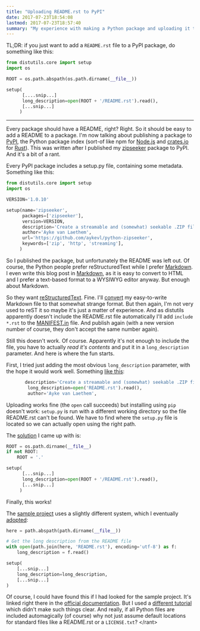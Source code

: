 ```yaml
---
title: "Uploading README.rst to PyPI"
date: 2017-07-23T18:54:08
lastmod: 2017-07-23T18:57:40
summary: "My experience with making a Python package and uploading it to PyPI. Sometimes, such systems aren't as sophisticated as one might expect."
---
```

TL;DR: if you just want to add a `README.rst` file to a PyPI package, do something like this:

```python
from distutils.core import setup
import os

ROOT = os.path.abspath(os.path.dirname(__file__))

setup(
      [....snip...]
      long_description=open(ROOT + '/README.rst').read(),
      [...snip...]
     )
```

---

Every package should have a README, right? Right. So it should be easy to add a README to a package. I'm now talking about publishing a package to [PyPI](https://pypi.python.org/pypi), the Python package index (sort-of like npm for [Node.js](https://nodejs.org/) and [crates.io](https://crates.io/) for [Rust](https://www.rust-lang.org/en-US/)). This was written after I published my [zipseeker](https://pypi.python.org/pypi/zipseeker) package to PyPI. And it's a bit of a rant.

Every PyPI package includes a setup.py file, containing some metadata. Something like this:

```python
from distutils.core import setup
import os

VERSION='1.0.10'

setup(name='zipseeker',
      packages=['zipseeker'],
      version=VERSION,
      description='Create a streamable and (somewhat) seekable .ZIP file',
      author='Ayke van Laethem',
      url='https://github.com/aykevl/python-zipseeker',
      keywords=['zip', 'http', 'streaming'],
     )
```

So I published the package, but unfortunately the README was left out. Of course, the Python people prefer reStructuredText while I prefer [Markdown](https://daringfireball.net/projects/markdown/syntax). I even write this blog post in [Markdown](https://github.com/russross/blackfriday), as it is easy to convert to HTML and I prefer a text-based format to a WYSIWYG editor anyway. But enough about Markdown.

So they want [reStructuredText](https://docs.python.org/devguide/documenting.html). Fine. I'll [convert](https://github.com/aykevl/python-zipseeker/commit/e170dca3b3217659368af87113a293c6f063c99c) my easy-to-write Markdown file to that somewhat strange format. But then again, I'm not very used to reST it so maybe it's just a matter of experience. And as distutils apparently doesn't include the README.rst file automatically I'll add `include *.rst` to the [MANIFEST.in](https://packaging.python.org/tutorials/distributing-packages/#manifest-in) file. And publish again (with a new version number of course, they don't accept the same number again).

Still this doesn't work. Of course. Apparently it's not enough to include the file, you have to actually *read it's contents* and put it in a `long_description` parameter. And here is where the fun starts.

First, I tried just adding the most obvious `long_description` parameter, with the hope it would work well. Something [like this](https://github.com/aykevl/python-zipseeker/commit/2390b1f6786cf1c8c18544510171710dd66409d6):

```python
       description='Create a streamable and (somewhat) seekable .ZIP file',
￼       long_description=open('README.rst').read(),
￼       author='Ayke van Laethem',
```

Uploading works fine (the `open` call succeeds) but installing using `pip` doesn't work: `setup.py` is run with a different working directory so the file README.rst can't be found. We have to find where the `setup.py` file is located so we can actually open using the right path.

The [solution](https://github.com/aykevl/python-zipseeker/commit/6f785538a5e05610b4aade8ad69bcebda613316e) I came up with is:

```python
ROOT = os.path.dirname(__file__)
if not ROOT:
    ROOT = '.'

setup(
      [...snip...]
      long_description=open(ROOT + '/README.rst').read(),
      [...snip...]
     )
```

Finally, this works!

The [sample project](https://github.com/pypa/sampleproject) uses a slightly different system, which I eventually [adopted](https://github.com/aykevl/python-zipseeker/commit/7374c14466cc5d88db45aaeb11e0cfaae7dcd956):

```python
here = path.abspath(path.dirname(__file__))

# Get the long description from the README file
with open(path.join(here, 'README.rst'), encoding='utf-8') as f:
    long_description = f.read()

setup(
    [...snip...]
    long_description=long_description,
    [...snip...]
)
```

Of course, I could have found this if I had looked for the sample project. It's linked right there in the [official documentation](https://packaging.python.org/tutorials/distributing-packages/#readme-rst). But I used a [different tutorial](http://python-guide-pt-br.readthedocs.io/en/latest/writing/structure/) which didn't make such things clear. And really, if all Python files are included automagically (of course) why not just assume default locations for standard files like a README.rst or a `LICENSE.txt`? \</rant>
